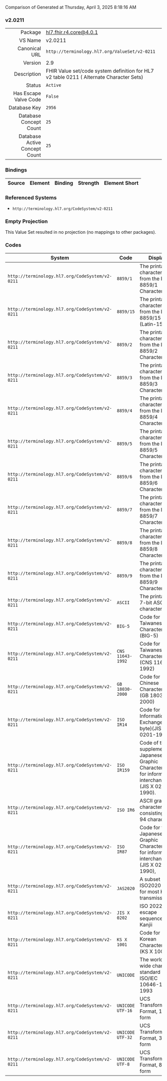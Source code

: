 Comparison of 
Generated at Thursday, April 3, 2025 8:18:16 AM

### v2.0211

|      |     |
| ---: | --- |
| Package | hl7.fhir.r4.core@4.0.1 |
| VS Name | v2.0211 |
| Canonical URL | `http://terminology.hl7.org/ValueSet/v2-0211` |
| Version | 2.9 |
| Description | FHIR Value set/code system definition for HL7 v2 table 0211 ( Alternate Character Sets) |
| Status | `Active` |
| Has Escape Valve Code | `False` |
| Database Key | `2956` |
| Database Concept Count | `25` |
| Database Active Concept Count | `25` |
### Bindings

| Source | Element | Binding | Strength | Element Short |
| ------ | ------- | ------- | -------- | ------------- |

### Referenced Systems

* `http://terminology.hl7.org/CodeSystem/v2-0211`
### Empty Projection

This Value Set resulted in no projection (no mappings to other packages).

### Codes

| System | Code | Display |
| ------ | ---- | ------- |
| `http://terminology.hl7.org/CodeSystem/v2-0211` | `8859/1` | The printable characters from the ISO 8859/1 Character set |
| `http://terminology.hl7.org/CodeSystem/v2-0211` | `8859/15` | The printable characters from the ISO 8859/15 (Latin-15) |
| `http://terminology.hl7.org/CodeSystem/v2-0211` | `8859/2` | The printable characters from the ISO 8859/2 Character set |
| `http://terminology.hl7.org/CodeSystem/v2-0211` | `8859/3` | The printable characters from the ISO 8859/3 Character set |
| `http://terminology.hl7.org/CodeSystem/v2-0211` | `8859/4` | The printable characters from the ISO 8859/4 Character set |
| `http://terminology.hl7.org/CodeSystem/v2-0211` | `8859/5` | The printable characters from the ISO 8859/5 Character set |
| `http://terminology.hl7.org/CodeSystem/v2-0211` | `8859/6` | The printable characters from the ISO 8859/6 Character set |
| `http://terminology.hl7.org/CodeSystem/v2-0211` | `8859/7` | The printable characters from the ISO 8859/7 Character set |
| `http://terminology.hl7.org/CodeSystem/v2-0211` | `8859/8` | The printable characters from the ISO 8859/8 Character set |
| `http://terminology.hl7.org/CodeSystem/v2-0211` | `8859/9` | The printable characters from the ISO 8859/9 Character set |
| `http://terminology.hl7.org/CodeSystem/v2-0211` | `ASCII` | The printable 7-bit ASCII character set. |
| `http://terminology.hl7.org/CodeSystem/v2-0211` | `BIG-5` | Code for Taiwanese Character Set (BIG-5) |
| `http://terminology.hl7.org/CodeSystem/v2-0211` | `CNS 11643-1992` | Code for Taiwanese Character Set (CNS 11643-1992) |
| `http://terminology.hl7.org/CodeSystem/v2-0211` | `GB 18030-2000` | Code for Chinese Character Set (GB 18030-2000) |
| `http://terminology.hl7.org/CodeSystem/v2-0211` | `ISO IR14` | Code for Information Exchange (one byte)(JIS X 0201-1976). |
| `http://terminology.hl7.org/CodeSystem/v2-0211` | `ISO IR159` | Code of the supplementary Japanese Graphic Character set for information interchange (JIS X 0212-1990). |
| `http://terminology.hl7.org/CodeSystem/v2-0211` | `ISO IR6` | ASCII graphic character set consisting of 94 characters. |
| `http://terminology.hl7.org/CodeSystem/v2-0211` | `ISO IR87` | Code for the Japanese Graphic Character set for information interchange (JIS X 0208-1990), |
| `http://terminology.hl7.org/CodeSystem/v2-0211` | `JAS2020` | A subset of ISO2020 used for most Kanjii transmissions |
| `http://terminology.hl7.org/CodeSystem/v2-0211` | `JIS X 0202` | ISO 2022 with escape sequences for Kanjii |
| `http://terminology.hl7.org/CodeSystem/v2-0211` | `KS X 1001` | Code for Korean Character Set (KS X 1001) |
| `http://terminology.hl7.org/CodeSystem/v2-0211` | `UNICODE` | The world wide character standard from ISO/IEC 10646-1-1993 |
| `http://terminology.hl7.org/CodeSystem/v2-0211` | `UNICODE UTF-16` | UCS Transformation Format, 16-bit form |
| `http://terminology.hl7.org/CodeSystem/v2-0211` | `UNICODE UTF-32` | UCS Transformation Format, 32-bit form |
| `http://terminology.hl7.org/CodeSystem/v2-0211` | `UNICODE UTF-8` | UCS Transformation Format, 8-bit form |
